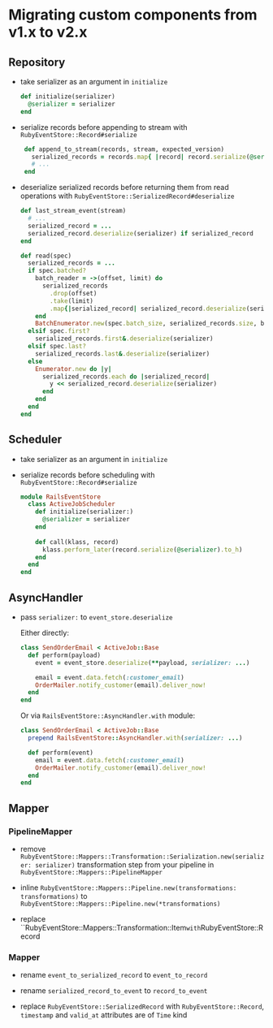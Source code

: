 # Migrating custom components from v1.x to v2.x

## Repository

- take serializer as an argument in `initialize`

  ```ruby
  def initialize(serializer)
    @serializer = serializer
  end
  ```

- serialize records before appending to stream with `RubyEventStore::Record#serialize`

  ```ruby
   def append_to_stream(records, stream, expected_version)
     serialized_records = records.map{ |record| record.serialize(@serializer) }
     # ...
   end
  ```
- deserialize serialized records before returning them from read operations with `RubyEventStore::SerializedRecord#deserialize`

   ```ruby
   def last_stream_event(stream)
     # ...
     serialized_record = ...
     serialized_record.deserialize(serializer) if serialized_record
   end
   
   def read(spec)
     serialized_records = ...
     if spec.batched?
       batch_reader = ->(offset, limit) do
         serialized_records
           .drop(offset)
           .take(limit)
           .map{|serialized_record| serialized_record.deserialize(serializer) }
       end
       BatchEnumerator.new(spec.batch_size, serialized_records.size, batch_reader).each
     elsif spec.first?
       serialized_records.first&.deserialize(serializer)
     elsif spec.last?
       serialized_records.last&.deserialize(serializer)
     else
       Enumerator.new do |y|
         serialized_records.each do |serialized_record|
           y << serialized_record.deserialize(serializer)
         end
       end
     end
   end
   ```

## Scheduler

- take serializer as an argument in `initialize`

- serialize records before scheduling with `RubyEventStore::Record#serialize` 

  ```ruby
  module RailsEventStore
    class ActiveJobScheduler
      def initialize(serializer:)
        @serializer = serializer
      end
   
      def call(klass, record)
        klass.perform_later(record.serialize(@serializer).to_h)
      end
    end
  end
  ```
  

## AsyncHandler

- pass `serializer:` to `event_store.deserialize`

  Either directly:

  ```ruby
  class SendOrderEmail < ActiveJob::Base
    def perform(payload)
      event = event_store.deserialize(**payload, serializer: ...)
  
      email = event.data.fetch(:customer_email)
      OrderMailer.notify_customer(email).deliver_now!
    end
  end
  ```
  
  Or via `RailsEventStore::AsyncHandler.with` module:
  
  ```ruby
  class SendOrderEmail < ActiveJob::Base
    prepend RailsEventStore::AsyncHandler.with(serializer: ...)
  
    def perform(event)
      email = event.data.fetch(:customer_email)
      OrderMailer.notify_customer(email).deliver_now!
    end
  end 
  ```
  

## Mapper

### PipelineMapper

- remove `RubyEventStore::Mappers::Transformation::Serialization.new(serializer: serializer)` transformation step from your pipeline in `RubyEventStore::Mappers::PipelineMapper`

- inline `RubyEventStore::Mappers::Pipeline.new(transformations: transformations)` to `RubyEventStore::Mappers::Pipeline.new(*transformations)`

- replace ``RubyEventStore::Mappers::Transformation::Item` with `RubyEventStore::Record`
`
### Mapper

- rename `event_to_serialized_record` to `event_to_record`

- rename `serialized_record_to_event` to `record_to_event`

- replace `RubyEventStore::SerializedRecord` with `RubyEventStore::Record`, `timestamp` and `valid_at` attributes are of `Time` kind

